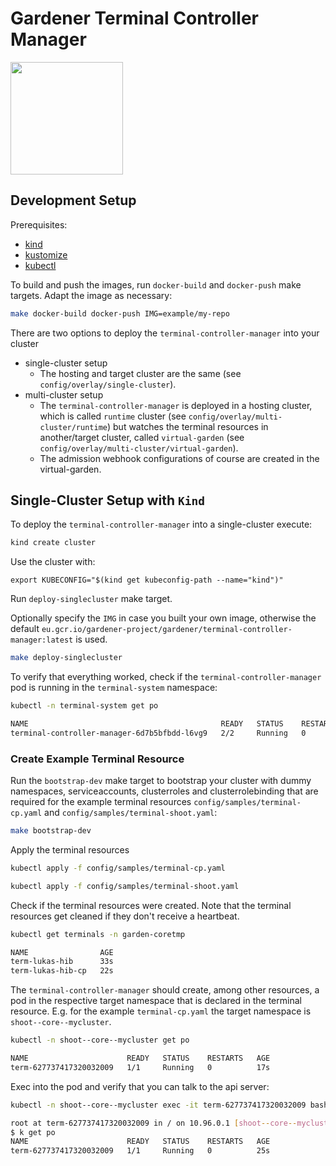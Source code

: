 # Gardener Terminal Controller Manager
<img src="https://user-images.githubusercontent.com/5526658/65957453-2a9c1e80-e44d-11e9-8f11-99ac34d21251.png" width="180"/>

## Development Setup

Prerequisites:
- [kind](https://github.com/kubernetes-sigs/kind)
- [kustomize](https://github.com/kubernetes-sigs/kustomize)
- [kubectl](https://kubernetes.io/de/docs/tasks/tools/install-kubectl/)

To build and push the images, run `docker-build` and `docker-push` make targets. Adapt the image as necessary:

```bash
make docker-build docker-push IMG=example/my-repo
```

There are two options to deploy the `terminal-controller-manager` into your cluster
- single-cluster setup
  - The hosting and target cluster are the same (see `config/overlay/single-cluster`).
- multi-cluster setup
  - The `terminal-controller-manager` is deployed in a hosting cluster, which is called `runtime` cluster (see `config/overlay/multi-cluster/runtime`) but watches the terminal resources in another/target cluster, called `virtual-garden` (see `config/overlay/multi-cluster/virtual-garden`).
  - The admission webhook configurations of course are created in the virtual-garden.



## Single-Cluster Setup with `Kind`

To deploy the `terminal-controller-manager` into a single-cluster execute:

```bash
kind create cluster
```

Use the cluster with:

```
export KUBECONFIG="$(kind get kubeconfig-path --name="kind")"

```

Run `deploy-singlecluster` make target. 

Optionally specify the `IMG` in case you built your own image, otherwise the default `eu.gcr.io/gardener-project/gardener/terminal-controller-manager:latest` is used.

```bash
make deploy-singlecluster
```

To verify that everything worked, check if the `terminal-controller-manager` pod is running in the `terminal-system` namespace:

```bash
kubectl -n terminal-system get po

NAME                                           READY   STATUS    RESTARTS   AGE
terminal-controller-manager-6d7b5bfbdd-l6vg9   2/2     Running   0          10s
```

### Create Example Terminal Resource
 
Run the `bootstrap-dev` make target to bootstrap your cluster with dummy namespaces, serviceaccounts, clusterroles and clusterrolebinding that are required for the example terminal resources `config/samples/terminal-cp.yaml` and `config/samples/terminal-shoot.yaml`:

```bash
make bootstrap-dev
``` 

Apply the terminal resources

```bash
kubectl apply -f config/samples/terminal-cp.yaml 
```

```bash
kubectl apply -f config/samples/terminal-shoot.yaml 
```

Check if the terminal resources were created. Note that the terminal resources get cleaned if they don't receive a heartbeat.

```bash
kubectl get terminals -n garden-coretmp

NAME                AGE
term-lukas-hib      33s
term-lukas-hib-cp   22s
```

The `terminal-controller-manager` should create, among other resources, a pod in the respective target namespace that is declared in the terminal resource.
E.g. for the example `terminal-cp.yaml` the target namespace is `shoot--core--mycluster`.

```bash
kubectl -n shoot--core--mycluster get po

NAME                      READY   STATUS    RESTARTS   AGE
term-627737417320032009   1/1     Running   0          17s
```

Exec into the pod and verify that you can talk to the api server:

```bash
kubectl -n shoot--core--mycluster exec -it term-627737417320032009 bash

root at term-627737417320032009 in / on 10.96.0.1 [shoot--core--mycluster]
$ k get po
NAME                      READY   STATUS    RESTARTS   AGE
term-627737417320032009   1/1     Running   0          25s
```

